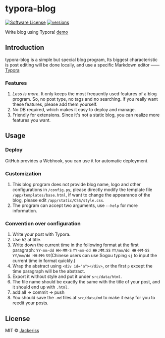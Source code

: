 # typora-blog

[![Software License](https://img.shields.io/badge/license-MIT-brightgreen.svg?style=flat-square)](LICENSE.txt)
[![versions](https://img.shields.io/badge/versions%20-%20%201.0.0-blue.svg?style=flat-square)]()  

Write blog using Typora! [demo](//www.jackeriss.com)

## Introduction
typora-blog is a simple but special blog program, Its biggest characteristic is post editing will be done locally, and use a specific Markdown editor —— [Typora](http://typora.io)

### Features
1. *Less is more*. It only keeps the most frequently used features of a blog program. So, no post type, no tags and no searching. If you really want these features, please add them yourself.
2. No DB required, which makes it easy to deploy and manage.
3. Friendly for extensions. Since it's not a static blog, you can realize more features you want.

## Usage
### Deploy
GitHub provides a Webhook, you can use it for automatic deployment.

### Customization
1. This blog program does not provide blog name, logo and other configurations in `/config.py`, please directly modify the template file `/app/templates/base.html`, if want to change the appearance of the blog, please edit `/app/static/CSS/style.css`.
2. The program can accept two arguments, use `--help` for more information.

### Convention over configuration
1. Write your post with Typora.
2. Use `h2` at title.
3. Write down the current time in the following format at the first paragraph: `YY-mm-dd HH-MM-S` `YY-mm-dd HH:MM:SS` `YY/mm/dd HH-MM-SS` `YY/mm/dd HH:MM:SS`(Chinese users can use Sogou typing `sj` to input the current time in format quickly.)
4. Wrap the abstract using `<div id="a"></div>`, or the first `p` except the time paragraph will be the abstract.
5. Export it without style and put it under `src/data/html`.
6. The file name should be exactly the same with the title of your post, and it should end up with `.html`.
7. add all -> commit -> push
8. You should save the `.md` files at `src/data/md` to make it easy for you to reedit your posts.

## License
MIT © [Jackeriss](//www.jackeriss.com)
